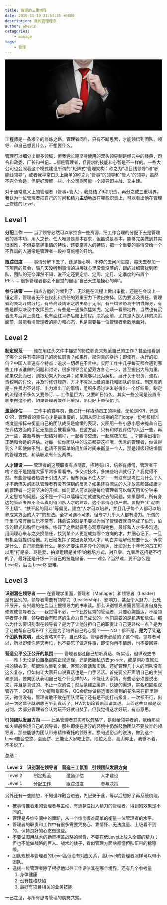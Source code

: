 ```yaml
---
title: 管理的三重境界
date: 2019-11-19 21:54:35 +0800
description: 我的管理理念
author: wKevin
categories: 
    - manage
tags:
    - 管理
---
```


![](/images/post/../posts/2019-11-19-manage.3x3/freepik.jpg)

工程师是一条艰辛的修炼之路，管理者同样，只有不断思索，才能领悟到团队、领导、和自己想要什么，不想要什么。

管理可以细分出很多领域，但我党长期坚持使用的双头领导制是经典中的经典，司令和政委、厂长和书记……都是管理者，但要求的技能和心智是不一样的。一些大公司也会照着这个模式建设所谓的“矩阵式”管理架构：称之为“项目线领导”和“职能线领导”，或者我平常口头上简单的称之为“管事”的领导和“管人”的领导，虽然不完全合适，但更好理解一些。小公司则可能一个领导即主战、又主建。

对于通常意义上的管理者（管事+管人），我总结了9项职责，再分之成三重境界。我认为一位管理者把自己的时间和精力**主动**地放在哪些职责上，可以看出他在管理上修炼的Level。

## Level 1

**分配工作** —— 当了领导必然可以掌控多一些资源，把工作合理的分配下去是管理者的基本功，用人之长、任人唯贤是基本要求，但虽说是基本，能够完美做到其实很困难，不但要掌握事情的特性，还要掌握人的特质，把一个重要的事情交给一个不靠谱的人通常是管理者一段神奇旅程的开始。

**跟踪进度** —— 事情分解下去了，还是操心啊，不停的去问问进度，每天去参加一下项目的晨会，隔几天没听到事情的进展就心里没着没落的，跟的过细骚扰到团队，团队的无奈浑然不知，说不定还要定期、定周、定月、定季度的布置个PPT……很多管理者都会不自觉的自诩“自己天生是操心的命”。

**参与决策** —— 指点方遒的时候到了，无论是在流程上做出审批，还是在会议上一锤定音，管理者无不在权利和责任的双重压力下做出抉择。因为要涉及责任，管理者的表现开始分化，有些高谈阔论之后甩锅于无形，有些嬉笑怒骂中明哲保身，有些是群众决议中发挥民主，有些是一通操作猛如虎，定睛一看原地杵，当然也有沉着思考后背上责任，也有面红耳赤后赌上前程。决策面前，尤其是大是大非的决策面前，最能看清管理者的能力和心态，也是需要每一位管理者勇敢地面对。

## Level 2

**制定规范** —— 谁在用红头文件中描述的岗位职责来规范自己的工作？甚至谁看到了哪个文件有描述自己的岗位职责？如果有，那你真的幸运；即使有，执行的如何？中国人普遍有个特点：追求一切尽在不言中。实际工作中几乎每天都会遇到哪些工作该谁做的问题和讨论，很多领导会希望双方各让一步，甚至搬出大局为重。如果仅此而已，则跟劝架大妈无异；如果能够以此为契机，展开关于职责、流程、责权利的讨论，并及时修订规范，方才不愧对上级的重托和团队的信任。制定规范是一件费力不讨好、出力难出工的事情，组织多场讨论未必得出一个好结果，制定的流程过不多久又要修订……工作量巨大，又要旷日持久。其实一些公司是设置专职来做这个的，如果管理者兼任此重担，那只好上帝保佑了。

**激励评估** —— 工作中的赏与罚，像杠杆一样撬动员工的神经，无论是KPI，还是OKR，管理者的责任心才是最重要的，试图从网上或别的部门copy一份考核标准或度量指标来衡量自己的团队成员是偷懒的表现，妄图用一些小恩小惠来掩盖自己在评估方面的手足无措是会被看穿的。在这方面，只有和你要评估的人近一些，再近一些，甚至与他一起结对编程，一起看书交流，一起熬夜加班……才能得出相对正确和合适的评估。对每一位你团队中的成员都要这样哦，优秀的管理者，你做得到么？即使做不到，也请不要简单的用加班时间来衡量一个人，那是超级超级懒惰的管理方式，和渎职没有什么两样。

**人才建设** —— 管理者的这项职责有点隐蔽，招聘有HR，培养有师傅，管理者干啥？是不是提醒大家平常多看看书，多交流技术，多搞些培训就行了？我觉得不然。有些管理者热衷于引进人才，但却保留不住人才——有没有思考过为什么？人才不断流失的团队管理者有没有深刻的反思？如果还将流失的人才故意粉饰成庸才的管理者一定要坚决的开掉。如何留人可以说是每位管理者可以每天用10分钟来入定思考的问题，这不是一个可以嘻嘻哈哈就遮掩过去的问题，如果那样，所有身边的管理者都不会认真对待团队人才的建设，这个事情必须严肃。要抛弃“烂泥糊不上墙”、“扶不起的阿斗”等偏见，建立“人才可以培养，并且几乎每个人都可以培养成某方面的人才”的想法。全才可遇不可求，但专才几乎人人都有潜力。所谓的千里马常有而伯乐不常有，韩愈说的就是不要以为当了管理者就自然成了伯乐，伯乐的眼光和胸怀也得练。练好了之后就要用心观察和物色，最好和人才多多沟通，用同理心来与之交换信任，找到某个人更能成为哪个方向的才，并细心记下，一旦有机会就提供给他。对已经发挥了突出贡献的人才，明白并理解他想要什么、诉求是什么，自己能做到什么。另外还要注意差异化的表达，比如对七十年代的员工可以用“打是亲、骂是爱、拍桌瞪眼是关怀”的栽培方式，对八零、九零后这招是不行的了，最好还是升级一下自己的技能储备。—— 难么？当然难，要不怎么是Level2，后面 Level3 更难。

## Level 3

**识别潜在领导者** —— 在管理学里面，管理者（Manager）和领导者（Leader）是有区别的，领导者需要有领导力（Leadership）、影响力、甚至个人魅力，此处不展开，有兴趣的在当当上搜领导力的书来读。那么识别领导者需要管理者自身先修炼成领导者么——我觉得不必，一个比较优秀的管理者，只要心胸豁达，不给领导者穿小鞋，领导者会有旺盛的生命力自己成长的，他们需要的是机遇和信任。那么为什么要识别潜在领导者？是为了让他分担自己的职责让自己更轻松一点？是为了让他帮自己写PPT？还是为了培养自己的心腹？—— NO！都不是，**是为了让这个团队有灵魂**，此处省略100字，自己体会。管理者未必给的了这个魂，领导者可以，所以即使你整天再忙，也不要忘了做这件事，即使你再不情愿，也不要回避。

**营造公平公正公开的氛围** —— 管理者都说自己想听真话、听实话，但纵观史书——难！无论是设置枢密院正规途径，还是微服私访去go see，或是创办直属汇报的锦衣卫，都很难收集到全面、客观的真话和实话。还好管理几十人的团队没有这么复杂，但如何让大家开口说真话也是一门手艺活。首先要公开声明自己的主张和原则，要向团队表明自己是个什么样的人，不能让大家猜，有些话必须要说出来，并且是真诚的、不止一次的说；然后是建立渠道，快捷的渠道，实名和匿名双管齐下，QQ有一个功能叫群匿名，QQ会帮你做挑选很难猜到的花名来在群里聊天，微信没有，管理者敢不敢在团队里玩？还有是不能打击报复，一次都不行，出现一次这辈子就别想再听到真话了，HW的胡玲看来深谙其道。上面这些又都是双刃剑，大部分管理者会认为玩不好就自焚了。但我觉得这才好玩，有点意思。

**引领团队发展方向** —— 此条管理者其实可以忽略了，是献给领导者的，献给那些如火柴般燃烧自己的领导者，那些即使在泥泞的环境中仍然鼓励团队不要放弃的领导者，那些能够为团队带来精神寄托的领导者。换句通俗点的说法，做到这个Level要会忽悠、会画饼、还能让大家吃上饼。段位太高，高山仰止，我够不着，不多说了。

总结：

|Level 3 |      识别潜在领导者 |   营造三工氛围  |   引领团队发展方向 |
|:---:|:---:|:---:|:---:|
|Level 2 |        制定规范     |    激励评估     |       人才建设 |
|Level 1 |        分配工作     |    跟踪进度     |       参与决策 |


另外还有一些随想，不知道咋融合进去，先记录于此，等以后想好了再系统梳理。

- 被事情推着走的管理者与主动、有选择性投入精力的管理者，得到的效果是不同的。
- 管理是多维空间中的舞蹈，从一个维度很难简单的衡量一位管理者的水平。
- 管理者的职责和工作中有很多需要凭良心、靠情怀、无法度量、上级看不到的，保持良好的心态做这些。
- 不要试图用战术的勤奋掩盖战略的懒惰，不要在低Level上放入全部的精力；但也不能做战略的巨人、战术的矮子，看似管理方面啥都懂但队伍带的稀嚓嚓。
- 团队规模与管理者的Level高低没有对应关系，高Level的管理者照样可以带小团队。
- 选拔一位管理者除了根据他以往工作评估其在哪个境界，还有几个参考量
    1. 身体健康
    2. 没有性格缺陷
    3. 最好有项目相关的业务技能

一己之见，与所有思考管理的朋友共勉。